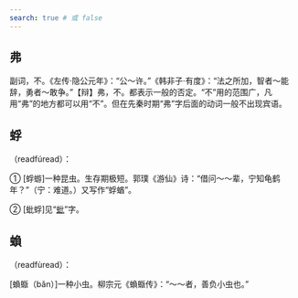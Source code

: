 ```yaml
---
search: true # 或 false
---
```


## 弗

副词，不。《左传·隐公元年》：“公～许。”《韩非子·有度》：“法之所加，智者～能辞，勇者～敢争。”【辩】弗，不。都表示一般的否定。“不”用的范围广，凡用“弗”的地方都可以用“不”。但在先秦时期“弗”字后面的动词一般不出现宾语。

## 蜉

（readfúread）：

➀ [蜉蝣]一种昆虫。生存期极短。郭璞《游仙》诗：“借问～～辈，宁知龟鹤年？”（宁：难道。）又写作“蜉蝤”。

➁ [蚍蜉]见“[蚍](../P/pi#蚍)”字。

## 蝜

（readfùread）：

[蝜蝂（bǎn）]一种小虫。柳宗元《蝜蝂传》：“～～者，善负小虫也。”
